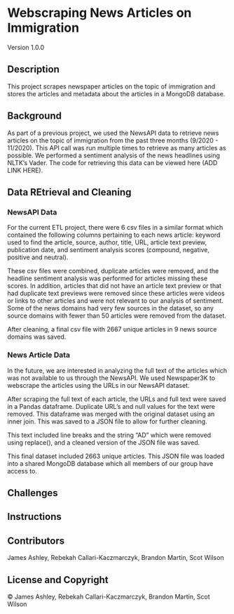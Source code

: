 # Webscraping News Articles on Immigration

Version 1.0.0

## Description
This project scrapes newspaper articles on the topic of immigration and stores the articles and metadata about the articles in a MongoDB database.

## Background
As part of a previous project, we used the NewsAPI data to retrieve news articles on the topic of immigration from the past three months (9/2020 - 11/2020). This API call was run multiple times to retrieve as many articles as possible. We performed a sentiment analysis of the news headlines using NLTK’s Vader. The code for retrieving this data can be viewed here (ADD LINK HERE). 

## Data REtrieval and Cleaning

### NewsAPI Data
For the current ETL project, there were 6 csv files in a similar format which contained the following columns pertaining to each news article: keyword used to find the article, source, author, title, URL, article text preview, publication date, and sentiment analysis scores (compound, negative, positive and neutral). 

These csv files were combined, duplicate articles were removed, and the headline sentiment analysis was performed for articles missing these scores. In addition, articles that did not have an article text preview or that had duplicate text previews were removed since these articles were videos or links to other articles and were not relevant to our analysis of sentiment. Some of the news domains had very few sources in the dataset, so any source domains with fewer than 50 articles were removed from the dataset. 

After cleaning, a final csv file with 2667 unique articles in 9 news source domains was saved.

### News Article Data
In the future, we are interested in analyzing the full text of the articles which was not available to us through the NewsAPI. We used Newspaper3K to webscrape the articles using the URLs in our NewsAPI dataset. 

After scraping the full text of each article, the URLs and full text were saved in a Pandas dataframe. Duplicate URL’s and null values for the text were removed. This dataframe was merged with the original dataset using an inner join. This was saved to a JSON file to allow for further cleaning.

This text included line breaks and the string “AD” which were removed using replace(), and a cleaned version of the JSON file was saved. 

This final dataset included 2663 unique articles. This JSON file was loaded into a shared MongoDB database which all members of our group have access to.

## Challenges


## Instructions


## Contributors
James Ashley, Rebekah Callari-Kaczmarczyk, Brandon Martin, Scot Wilson

## License and Copyright
&copy; James Ashley, Rebekah Callari-Kaczmarczyk, Brandon Martin, Scot Wilson